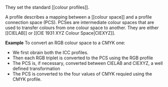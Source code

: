 They set the standard [[colour profiles]].

A profile describes a mapping between a [[colour space]] and a profile connection space (PCS). PCSes are intermediate colour spaces that are used to transfer colours from one colour space to another. They are either [[CIELAB]] or [[CIE 1931 XYZ Colour Space|CIEXYZ]].

**Example**
To convert an RGB colour space to a CMYK one:
- We first obrain both the ICC profiles.
- Then each RGB triplet is converted to the PCS using the RGB profile
- The PCS is, if necessary, converted between CIELAB and CIEXYZ, a well defined transformation
- The PCS is converted to the four values of CMYK requied using the CMYK profile.
